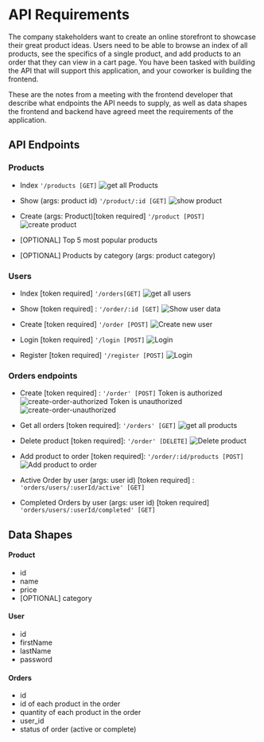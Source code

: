 # API Requirements
The company stakeholders want to create an online storefront to showcase their great product ideas. Users need to be able to browse an index of all products, see the specifics of a single product, and add products to an order that they can view in a cart page. You have been tasked with building the API that will support this application, and your coworker is building the frontend.

These are the notes from a meeting with the frontend developer that describe what endpoints the API needs to supply, as well as data shapes the frontend and backend have agreed meet the requirements of the application. 




## API Endpoints
### Products
- Index `'/products [GET]`
![get all Products](./apis-postman/Products-getallproducts.jpg)

- Show (args: product id) `'/product/:id [GET]`
![show product](./apis-postman/Products-show-product.jpg)

- Create (args: Product)[token required] `'/product [POST]`
![create product](./apis-postman/Product-post-authorized.jpg)

- [OPTIONAL] Top 5 most popular products 
- [OPTIONAL] Products by category (args: product category)


### Users
- Index [token required] `'/orders[GET]`
![get all users](./apis-postman/Users-getallusers-authorized.jpg)

- Show [token required] : `'/order/:id [GET]`
![Show user data](./apis-postman/Users-getallusers-authorized.jpg)

- Create [token required] `'/order [POST]`
![Create new user](./apis-postman/Users-create-newuser.jpg)

- Login [token required] `'/login [POST]`
![Login](./apis-postman/Auth-post-login.jpg)

- Register [token required] `'/register [POST]`
![Login](./apis-postman/Auth-post-register.jpg)



### Orders endpoints
- Create [token required] : `'/order' [POST]`
Token is authorized
![create-order-authorized](./apis-postman/Order-post-authorized.jpg)
Token is unauthorized
![create-order-unauthorized](./apis-postman/Order-post-Unauthorized.jpg)

- Get all orders [token required]: `'/orders' [GET]`
![get all products](./apis-postman/Order-getAll.jpg)

- Delete product [token required]: `'/order' [DELETE]`
![Delete product](./apis-postman/Order-delete.jpg)

- Add product to order [token required]: `'/order/:id/products [POST]`
![Add product to order](./apis-postman/Ordered-Product-authorized.jpg)

- Active Order by user (args: user id) [token required] : `'orders/users/:userId/active' [GET]`
- Completed Orders by user (args: user id) [token required] `'orders/users/:userId/completed' [GET]`




## Data Shapes
#### Product
-  id
- name
- price
- [OPTIONAL] category

#### User
- id
- firstName
- lastName
- password

#### Orders
- id
- id of each product in the order
- quantity of each product in the order
- user_id
- status of order (active or complete)




